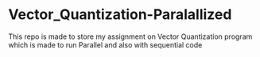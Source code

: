 # Vector_Quantization-Paralallized
This repo is made to store my assignment on Vector Quantization program which is made to run Parallel and also with sequential code
